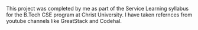 This project was completed by me as part of the Service Learning syllabus for the B.Tech CSE program at Christ University.
I have taken refernces from youtube channels like GreatStack and Codehal.
